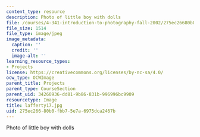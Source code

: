 ```yaml
---
content_type: resource
description: Photo of little boy with dolls
file: /courses/4-341-introduction-to-photography-fall-2002/275ec26680b0fbb75e7a6975dca2467b_lafferty17.jpg
file_size: 1514
file_type: image/jpeg
image_metadata:
  caption: ''
  credit: ''
  image-alt: ''
learning_resource_types:
- Projects
license: https://creativecommons.org/licenses/by-nc-sa/4.0/
ocw_type: OCWImage
parent_title: Projects
parent_type: CourseSection
parent_uid: 34260936-dd81-9b86-831b-996996bc9909
resourcetype: Image
title: lafferty17.jpg
uid: 275ec266-80b0-fbb7-5e7a-6975dca2467b
---
```

Photo of little boy with dolls